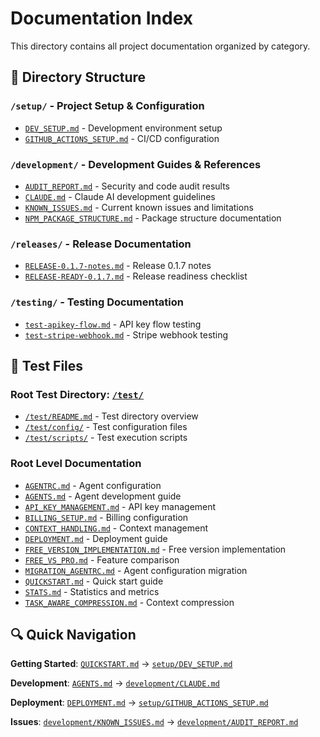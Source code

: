 # Documentation Index

This directory contains all project documentation organized by category.

## 📁 Directory Structure

### `/setup/` - Project Setup & Configuration
- [`DEV_SETUP.md`](setup/DEV_SETUP.md) - Development environment setup
- [`GITHUB_ACTIONS_SETUP.md`](setup/GITHUB_ACTIONS_SETUP.md) - CI/CD configuration

### `/development/` - Development Guides & References  
- [`AUDIT_REPORT.md`](development/AUDIT_REPORT.md) - Security and code audit results
- [`CLAUDE.md`](development/CLAUDE.md) - Claude AI development guidelines
- [`KNOWN_ISSUES.md`](development/KNOWN_ISSUES.md) - Current known issues and limitations
- [`NPM_PACKAGE_STRUCTURE.md`](development/NPM_PACKAGE_STRUCTURE.md) - Package structure documentation

### `/releases/` - Release Documentation
- [`RELEASE-0.1.7-notes.md`](releases/RELEASE-0.1.7-notes.md) - Release 0.1.7 notes
- [`RELEASE-READY-0.1.7.md`](releases/RELEASE-READY-0.1.7.md) - Release readiness checklist

### `/testing/` - Testing Documentation
- [`test-apikey-flow.md`](testing/test-apikey-flow.md) - API key flow testing
- [`test-stripe-webhook.md`](testing/test-stripe-webhook.md) - Stripe webhook testing

## 🧪 Test Files

### Root Test Directory: [`/test/`](../test/)
- [`/test/README.md`](../test/README.md) - Test directory overview
- [`/test/config/`](../test/config/) - Test configuration files
- [`/test/scripts/`](../test/scripts/) - Test execution scripts

### Root Level Documentation
- [`AGENTRC.md`](AGENTRC.md) - Agent configuration
- [`AGENTS.md`](AGENTS.md) - Agent development guide
- [`API_KEY_MANAGEMENT.md`](API_KEY_MANAGEMENT.md) - API key management
- [`BILLING_SETUP.md`](BILLING_SETUP.md) - Billing configuration
- [`CONTEXT_HANDLING.md`](CONTEXT_HANDLING.md) - Context management
- [`DEPLOYMENT.md`](DEPLOYMENT.md) - Deployment guide
- [`FREE_VERSION_IMPLEMENTATION.md`](FREE_VERSION_IMPLEMENTATION.md) - Free version implementation
- [`FREE_VS_PRO.md`](FREE_VS_PRO.md) - Feature comparison
- [`MIGRATION_AGENTRC.md`](MIGRATION_AGENTRC.md) - Agent configuration migration
- [`QUICKSTART.md`](QUICKSTART.md) - Quick start guide
- [`STATS.md`](STATS.md) - Statistics and metrics
- [`TASK_AWARE_COMPRESSION.md`](TASK_AWARE_COMPRESSION.md) - Context compression

## 🔍 Quick Navigation

**Getting Started**: [`QUICKSTART.md`](QUICKSTART.md) → [`setup/DEV_SETUP.md`](setup/DEV_SETUP.md)

**Development**: [`AGENTS.md`](AGENTS.md) → [`development/CLAUDE.md`](development/CLAUDE.md)

**Deployment**: [`DEPLOYMENT.md`](DEPLOYMENT.md) → [`setup/GITHUB_ACTIONS_SETUP.md`](setup/GITHUB_ACTIONS_SETUP.md)

**Issues**: [`development/KNOWN_ISSUES.md`](development/KNOWN_ISSUES.md) → [`development/AUDIT_REPORT.md`](development/AUDIT_REPORT.md)